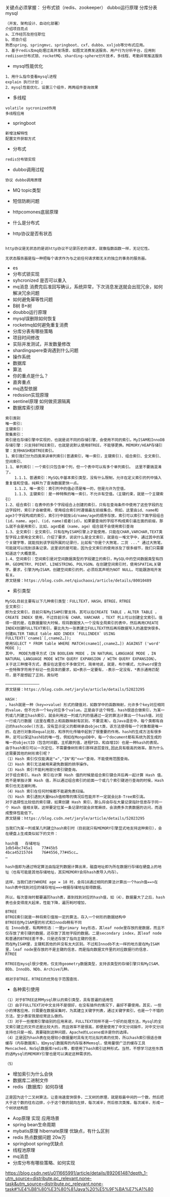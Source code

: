 关键点必须掌握：
分布式锁（redis、zookeeper） dubbo运行原理 分库分表 mysql 
~~~
（开发、架构设计、自动化部署）
介绍项目亮点
a、工作经历及担任职位
b、项目介绍 
熟悉spring、springmvc、springboot、cxf、dubbo、xxljob等分布式应用。
3、基于redis及mq处理过高并发场景，如图文消费发送服务、用户行为分析平台，应用到rediison分布式锁、rocketMQ、sharding-sphere分片技术，多线程、考勤异常推送服务
~~~
- mysql性能优化
~~~
1、用什么指令查看mysql进程
explain 执行计划 ;
2、mysql性能优化，设置三个组件，两两组件查询效果
~~~
- 多线程
~~~
volatile sycronized作用
多线程应用
~~~
- springboot
~~~
新增注解特性
配置文件获取方式
~~~

- 分布式
~~~
redis分布锁实现
~~~
- dubbo调用过程
~~~
协议 dubbo调用原理
~~~
- MQ topic类型
- 短信防刷问题
- httpcomones底层原理

- 什么是分布式

- http协议是否有状态
~~~

http协议是无状态的是说http协议不记录历史的请求，就像指数函数一样，无记忆性。

无状态服务器是指一种把每个请求作为与之前任何请求都无关的独立的事务的服务器。
~~~

- es
- 分布式锁实现
- syhcronized 是否可以重入
- mq消息 消费完后准回写确认，系统异常，下次消息发送就会出现冗余，如何解决冗余问题
- 如何避免幂等性问题
- B树 B+树
- doubbo运行原理
- mysql误删除如何恢复
- rocketmq如何避免重复消费
- 分库分表有哪些策略
- 项目时间修改
- 实际并发测试，并发数量修改
- shardingspere查询遇到什么问题
- 操作系统
- 数据库
- 算法
- 你的重点是什么？
- 直奔重点
- mq选型依据
- redssion实现原理
- sentinel原理 如何做资源隔离
- 数据库索引原理
~~~
索引类别
唯一索引:
主键索引：
聚集索引：
索引是在存储引擎中实现的，也就是说不同的存储引擎，会使用不同的索引。MyISAM和InnoDB存储引擎：只支持BTREE索引，也就是说默认使用BTREE，不能够更换。MEMORY/HEAP存储引擎：支持HASH和BTREE索引。
1、索引我们分为四类来讲单列索引(普通索引，唯一索引，主键索引)、组合索引、全文索引、空间索引、
1.1、单列索引：一个索引只包含单个列，但一个表中可以有多个单列索引。 这里不要搞混淆了。
    1.1.1、普通索引：MySQL中基本索引类型，没有什么限制，允许在定义索引的列中插入重复值和空值，纯粹为了查询数据更快一点。
    1.1.2、唯一索引：索引列中的值必须是唯一的，但是允许为空值，
    1.1.3、主键索引：是一种特殊的唯一索引，不允许有空值。（主键约束，就是一个主键索引）
1.2、组合索引：在表中的多个字段组合上创建的索引，只有在查询条件中使用了这些字段的左边字段时，索引才会被使用，使用组合索引时遵循最左前缀集合。例如，这里由id、name和age3个字段构成的索引，索引行中就按id/name/age的顺序存放，索引可以索引下面字段组合(id，name，age)、(id，name)或者(id)。如果要查询的字段不构成索引最左面的前缀，那么就不会是用索引，比如，age或者（name，age）组合就不会使用索引查询
1.3、全文索引：全文索引，只有在MyISAM引擎上才能使用，只能在CHAR,VARCHAR,TEXT类型字段上使用全文索引，介绍了要求，说说什么是全文索引，就是在一堆文字中，通过其中的某个关键字等，就能找到该字段所属的记录行，比如有"你是个大煞笔，二货 ..." 通过大煞笔，可能就可以找到该条记录。这里说的是可能，因为全文索引的使用涉及了很多细节，我们只需要知道这个大概意思。
1.4、空间索引：空间索引是对空间数据类型的字段建立的索引，MySQL中的空间数据类型有四种，GEOMETRY、POINT、LINESTRING、POLYGON。在创建空间索引时，使用SPATIAL关键字。要求，引擎为MyISAM，创建空间索引的列，必须将其声明为NOT NULL。可能跟游戏开发有关。
原文链接：https://blog.csdn.net/qiuchaoxi/article/details/80010489
~~~
- 索引类型
~~~
MySQL目前主要有以下几种索引类型：FULLTEXT，HASH，BTREE，RTREE
全文索引：
即为全文索引，目前只有MyISAM引擎支持。其可以在CREATE TABLE ，ALTER TABLE ，CREATE INDEX 使用，不过目前只有 CHAR、VARCHAR ，TEXT 列上可以创建全文索引。值得一提的是，在数据量较大时候，现将数据放入一个没有全局索引的表中，然后再用CREATE INDEX创建FULLTEXT索引，要比先为一张表建立FULLTEXT然后再将数据写入的速度快很多。
创建ALTER TABLE table ADD INDEX `FULLINDEX` USING FULLTEXT(`cname1`[,cname2…]);
使用SELECT * FROM table WHERE MATCH(cname1[,cname2…]) AGAINST ('word' MODE );
其中， MODE为搜寻方式（IN BOOLEAN MODE ，IN NATURAL LANGUAGE MODE ，IN NATURAL LANGUAGE MODE WITH QUERY EXPANSION / WITH QUERY EXPANSION）。
关于这三种搜寻方式，愚安在这里也不多做交代，简单地说，就是，布尔模式，允许word里含一些特殊字符用于标记一些具体的要求，如+表示一定要有，-表示一定没有，*表示通用匹配符，是不是想起了正则，类似吧

———————————————
原文链接：https://blog.csdn.net/jaryle/article/details/52023295

HASH：
，hash就是一种（key=>value）形式的键值对，如数学中的函数映射，允许多个key对应相同的value，但不允许一个key对应多个value。正是由于这个特性，hash很适合做索引，为某一列或几列建立hash索引，就会利用这一列或几列的值通过一定的算法计算出一个hash值，对应一行或几行数据（这里在概念上和函数映射有区别，不要混淆）。在Java语言中，每个类都有自己的hashcode()方法，没有显示定义的都继承自object类，该方法使得每一个对象都是唯一的，在进行对象间equal比较，和序列化传输中起到了很重要的作用。hash的生成方法有很多种，足可以保证hash码的唯一性，例如在MongoDB中，每一个document都有系统为其生成的唯一的objectID（包含时间戳，主机散列值，进程PID，和自增ID）也是一种hash的表现。
由于hash索引可以一次定位，不需要像树形索引那样逐层查找,因此具有极高的效率。那为什么还需要其他的树形索引呢？
（1）Hash 索引仅仅能满足"=","IN"和"<=>"查询，不能使用范围查询。 
（2）Hash 索引无法被用来避免数据的排序操作。 
（3）Hash 索引不能利用部分索引键查询。 
对于组合索引，Hash 索引在计算 Hash 值的时候是组合索引键合并后再一起计算 Hash 值，而不是单独计算 Hash 值，所以通过组合索引的前面一个或几个索引键进行查询的时候，Hash 索引也无法被利用。 
（4）Hash 索引在任何时候都不能避免表扫描。 
（5）Hash 索引遇到大量Hash值相等的情况后性能并不一定就会比B-Tree索引高。 
对于选择性比较低的索引键，如果创建 Hash 索引，那么将会存在大量记录指针信息存于同一个 Hash 值相关联。这样要定位某一条记录时就会非常麻烦，会浪费多次表数据的访问，而造成整体性能低下。
原文链接：https://blog.csdn.net/jaryle/article/details/52023295

当我们为某一列或某几列建立hash索引时（目前就只有MEMORY引擎显式地支持这种索引），会在硬盘上生成类似如下的文件：

hash值 	存储地址    
1db54bc745a1	77#45b5 
4bca452157d4	76#4556,77#45cc…
…

hash值即为通过特定算法由指定列数据计算出来，磁盘地址即为所在数据行存储在硬盘上的地址（也有可能是其他存储地址，其实MEMORY会将hash表导入内存）。

这样，当我们进行WHERE age = 18 时，会将18通过相同的算法计算出一个hash值==>在hash表中找到对应的储存地址==>根据存储地址取得数据。

所以，每次查询时都要遍历hash表，直到找到对应的hash值，如（4），数据量大了之后，hash表也会变得庞大起来，性能下降，遍历耗时增加，

BTREE
BTREE索引就是一种将索引值按一定的算法，存入一个树形的数据结构中
BTREE在MyISAM里的形式和Innodb稍有不同
在 Innodb里，有两种形态：一是primary key形态，其leaf node里存放的是数据，而且不仅存放了索引键的数据，还存放了其他字段的数据。二是secondary index，其leaf node和普通的BTREE差不多，只是还存放了指向主键的信息.
而在MyISAM里，主键和其他的并没有太大区别。不过和Innodb不太一样的地方是在MyISAM里，leaf node里存放的不是主键的信息，而是指向数据文件里的对应数据行的信息.
RTREE

RTREE在mysql很少使用，仅支持geometry数据类型，支持该类型的存储引擎只有MyISAM、BDb、InnoDb、NDb、Archive几种。

相对于BTREE，RTREE的优势在于范围查找.
~~~
- 各种索引使用
~~~
（1）对于BTREE这种Mysql默认的索引类型，具有普遍的适用性
（2）由于FULLTEXT对中文支持不是很好，在没有插件的情况下，最好不要使用。其实，一些小的博客应用，只需要在数据采集时，为其建立关键字列表，通过关键字索引，也是一个不错的方法，至少愚安我是经常这么做的。
（3）对于一些搜索引擎级别的应用来说，FULLTEXT同样不是一个好的处理方法，Mysql的全文索引建立的文件还是比较大的，而且效率不是很高，即便是使用了中文分词插件，对中文分词支持也只是一般。真要碰到这种问题，Apache的Lucene或许是你的选择。
（4）正是因为hash表在处理较小数据量时具有无可比拟的素的优势，所以hash索引很适合做缓存（内存数据库）。如mysql数据库的内存版本Memsql，使用量很广泛的缓存工具Mencached，NoSql数据库redis等，都使用了hash索引这种形式。当然，不想学习这些东西的话Mysql的MEMORY引擎也是可以满足这种需求的。

（5）
~~~
- 增加索引为什么会快
- 数据库二进制文件
- redis（数据库）如何存储

~~~
正是因为这个二叉树算法，让查询速度快很多，二叉树的原理，就是取最中间的一个数，然后把大于这个数的往右边排，小于这个数的就向左排，每次减半，然后依次类推，每次减半，形成一个树状结构图
~~~
- Aop原理 实现 应用场景
- spring bean生命周期
- mybatis原理 hibernate原理 优缺点，有什么区别
- redis 热点数据问题 20w万
- springboot spring优缺点
- 线程池原理
- mq消息 
- 分库分布有哪些策略、如何实现


https://blog.csdn.net/u011665991/article/details/89206148?depth_1-utm_source=distribute.pc_relevant.none-task&utm_source=distribute.pc_relevant.none-task#%E4%B8%80%E3%80%81Java%20%E5%9F%BA%E7%A1%80
